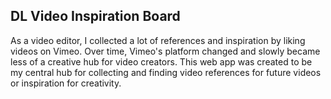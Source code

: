 ## DL Video Inspiration Board

As a video editor, I collected a lot of references and inspiration by liking videos on Vimeo. Over time, Vimeo's platform changed and slowly became less of a creative hub for video creators. This web app was created to be my central hub for collecting and finding video references for future videos or inspiration for creativity.
